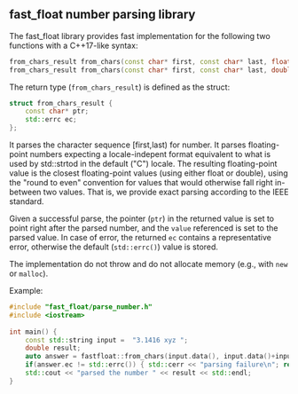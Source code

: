 ## fast_float number parsing library

The fast_float library provides fast implementation for the following two
functions with a C++17-like syntax:

```C++
from_chars_result from_chars(const char* first, const char* last, float& value);
from_chars_result from_chars(const char* first, const char* last, double& value);
```

The return type (`from_chars_result`) is defined as the struct:
```C++
struct from_chars_result {
    const char* ptr;
    std::errc ec;
};
```

It parses the character sequence [first,last) for number. It parses floating-point numbers expecting
a locale-indepent format equivalent to what is used by std::strtod in the default ("C") locale. 
The resulting floating-point value is the closest floating-point values (using either float or double), 
using the "round to even" convention for values that would otherwise fall right in-between two values.
That is, we provide exact parsing according to the IEEE standard.

Given a successful parse, the pointer (`ptr`) in the returned value is set to point right after the
parsed number, and the `value` referenced is set to the parsed value. In case of error, the returned
`ec` contains a representative error, otherwise the default (`std::errc()`) value is stored.

The implementation do not throw and do not allocate memory (e.g., with `new` or `malloc`).

Example:

``` C++
#include "fast_float/parse_number.h"
#include <iostream>
 
int main() {
    const std::string input =  "3.1416 xyz ";
    double result;
    auto answer = fastfloat::from_chars(input.data(), input.data()+input.size(), result);
    if(answer.ec != std::errc()) { std::cerr << "parsing failure\n"; return EXIT_FAILURE; }
    std::cout << "parsed the number " << result << std::endl;
}
```